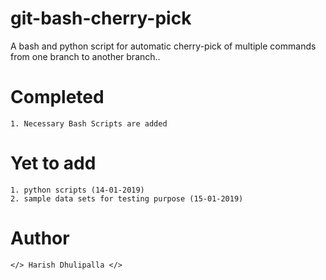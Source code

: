 # git-bash-cherry-pick
A bash and python script for automatic cherry-pick of multiple commands from one branch to another branch..


# Completed
    1. Necessary Bash Scripts are added

# Yet to add
    1. python scripts (14-01-2019)
    2. sample data sets for testing purpose (15-01-2019)



# Author

`</> Harish Dhulipalla </>`
